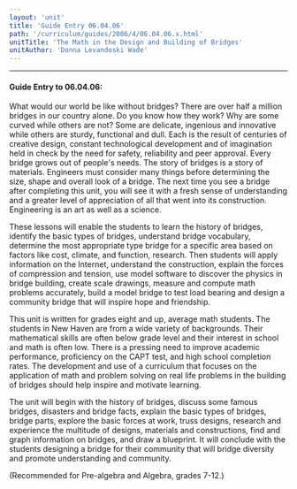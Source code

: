 ```yaml
---
layout: 'unit'
title: 'Guide Entry 06.04.06'
path: '/curriculum/guides/2006/4/06.04.06.x.html'
unitTitle: 'The Math in the Design and Building of Bridges'
unitAuthor: 'Donna Levandoski Wade'
---
```


<body>
<hr/>
 <h4>
  Guide Entry to 06.04.06:
 </h4>
 <p>
  What would our world be like without bridges? There are over half a million bridges in our country alone. Do you know how they work? Why are some curved while others are not? Some are delicate, ingenious and innovative while others are sturdy, functional and dull. Each is the result of centuries of creative design, constant technological development and of imagination held in check by the need for safety, reliability and peer approval. Every bridge grows out of people's needs. The story of bridges is a story of materials. Engineers must consider many things before determining the size, shape and overall look of a bridge. The next time you see a bridge after completing this unit, you will see it with a fresh sense of understanding and a greater level of appreciation of all that went into its construction. Engineering is an art as well as a science.
 </p>
<p>
  These lessons will enable the students to learn the history of bridges, identify the basic types of bridges, understand bridge vocabulary, determine the most appropriate type bridge for a specific area based on factors like cost, climate, and function, research. Then students will apply information on the Internet, understand the construction, explain the forces of compression and tension, use model software to discover the physics in bridge building, create scale drawings, measure and compute math problems accurately, build a model bridge to test load bearing and design a community bridge that will inspire hope and friendship.
 </p>
<p>
  This unit is written for grades eight and up, average math students. The students in New Haven are from a wide variety of backgrounds. Their mathematical skills are often below grade level and their interest in school and math is often low. There is a pressing need to improve academic performance, proficiency on the CAPT test, and high school completion rates. The development and use of a curriculum that focuses on the application of math and problem solving on real life problems in the building of bridges should help inspire and motivate learning.
 </p>
<p>
  The unit will begin with the history of bridges, discuss some famous bridges, disasters and bridge facts, explain the basic types of bridges, bridge parts, explore the basic forces at work, truss designs, research and experience the multitude of designs, materials and constructions, find and graph information on bridges, and draw a blueprint. It will conclude with the students designing a bridge for their community that will bridge diversity and promote understanding and community.
 </p>
<p>
  (Recommended for Pre-algebra and Algebra, grades 7-12.)
 </p>

</body>
